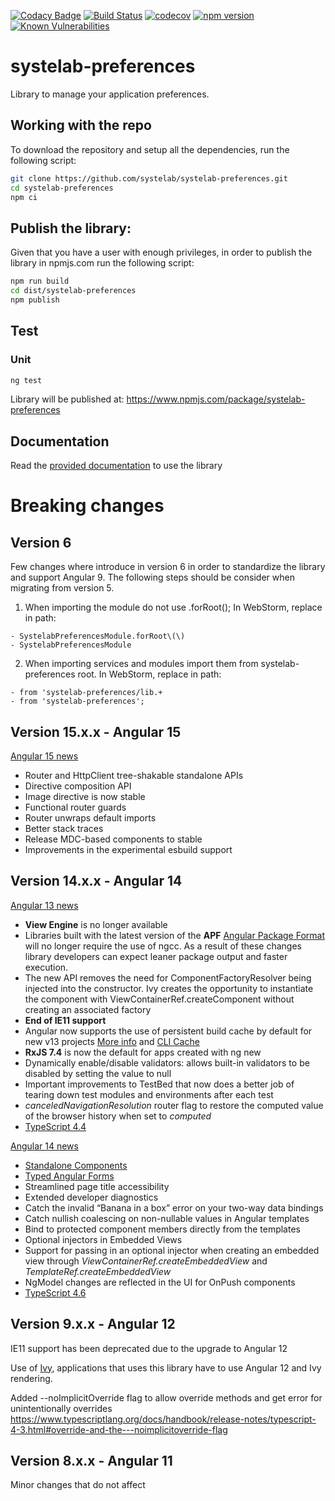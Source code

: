 [![Codacy Badge](https://app.codacy.com/project/badge/Grade/c227f72ffccf4056a9d6435364027efc)](https://www.codacy.com/gh/systelab/systelab-preferences/dashboard?utm_source=github.com&amp;utm_medium=referral&amp;utm_content=systelab/systelab-preferences&amp;utm_campaign=Badge_Grade)
[![Build Status](https://travis-ci.com/systelab/systelab-preferences.svg?branch=master)](https://travis-ci.com/systelab/systelab-preferences)
[![codecov](https://codecov.io/gh/systelab/systelab-preferences/branch/master/graph/badge.svg)](https://codecov.io/gh/systelab/systelab-preferences)
[![npm version](https://badge.fury.io/js/systelab-preferences.svg)](https://badge.fury.io/js/systelab-preferences)
[![Known Vulnerabilities](https://snyk.io/test/github/systelab/systelab-preferences/badge.svg?targetFile=package.json)](https://snyk.io/test/github/systelab/systelab-preferences?targetFile=package.json)

# systelab-preferences

Library to manage your application preferences.

## Working with the repo

To download the repository and setup all the dependencies, run the following script:

```bash
git clone https://github.com/systelab/systelab-preferences.git
cd systelab-preferences
npm ci
```

## Publish the library:

Given that you have a user with enough privileges, in order to publish the library in npmjs.com run the following script:

```bash
npm run build
cd dist/systelab-preferences
npm publish
```

## Test

### Unit

```bash
ng test
```

Library will be published at: https://www.npmjs.com/package/systelab-preferences

## Documentation

Read the [provided documentation](https://github.com/systelab/systelab-preferences/blob/master/projects/systelab-preferences/README.md) to use the library

# Breaking changes

## Version 6
Few changes where introduce in version 6 in order to standardize the library and support Angular 9.
The following steps should be consider when migrating from version 5.

1. When importing the module do not use .forRoot(); In WebStorm, replace in path:
```
- SystelabPreferencesModule.forRoot\(\)
- SystelabPreferencesModule
```
2. When importing services and modules import them from systelab-preferences root. In WebStorm, replace in path:
```
- from 'systelab-preferences/lib.+
- from 'systelab-preferences';
```

## Version 15.x.x - Angular 15

[Angular 15 news](https://blog.angular.io/angular-v15-is-now-available-df7be7f2f4c8)

-  Router and HttpClient tree-shakable standalone APIs
-  Directive composition API
-  Image directive is now stable
-  Functional router guards
-  Router unwraps default imports
-  Better stack traces
-  Release MDC-based components to stable
-  Improvements in the experimental esbuild support


## Version 14.x.x - Angular 14

[Angular 13 news](https://blog.angular.io/angular-v13-is-now-available-cce66f7bc296)

-   **View Engine** is no longer available
-   Libraries built with the latest version of the **APF** [Angular Package Format](https://angular.io/guide/angular-package-format) will no longer require the use of ngcc. As a result of these changes library developers can expect leaner package output and faster execution.
-   The new API removes the need for ComponentFactoryResolver being injected into the constructor. Ivy creates the opportunity to instantiate the component with ViewContainerRef.createComponent without creating an associated factory
-   **End of IE11 support**
-   Angular now supports the use of persistent build cache by default for new v13 projects [More info](https://github.com/angular/angular-cli/issues/21545) and [CLI Cache](https://angular.io/cli/cache)
-   **RxJS 7.4** is now the default for apps created with ng new
-   Dynamically enable/disable validators: allows built-in validators to be disabled by setting the value to null
-   Important improvements to TestBed that now does a better job of tearing down test modules and environments after each test
-   *canceledNavigationResolution* router flag to restore the computed value of the browser history when set to *computed*
-   [TypeScript 4.4](https://www.typescriptlang.org/docs/handbook/release-notes/typescript-4-4.html)

[Angular 14 news](https://blog.angular.io/angular-v14-is-now-available-391a6db736af)

-   [Standalone Components](https://angular.io/guide/standalone-components)
-   [Typed Angular Forms](https://angular.io/guide/typed-forms)
-   Streamlined page title accessibility
-   Extended developer diagnostics
-   Catch the invalid “Banana in a box” error on your two-way data bindings
-   Catch nullish coalescing on non-nullable values in Angular templates
-   Bind to protected component members directly from the templates
-   Optional injectors in Embedded Views
-   Support for passing in an optional injector when creating an embedded view through *ViewContainerRef.createEmbeddedView* and *TemplateRef.createEmbeddedView*
-   NgModel changes are reflected in the UI for OnPush components
-   [TypeScript 4.6](https://devblogs.microsoft.com/typescript/announcing-typescript-4-6/)

## Version 9.x.x - Angular 12

IE11 support has been deprecated due to the upgrade to Angular 12

Use of [Ivy](https://angular.io/guide/ivy), applications that uses this library have to use Angular 12 and Ivy rendering.

Added --noImplicitOverride flag to allow override methods and get error for unintentionally overrides https://www.typescriptlang.org/docs/handbook/release-notes/typescript-4-3.html#override-and-the---noimplicitoverride-flag

## Version 8.x.x - Angular 11

Minor changes that do not affect
